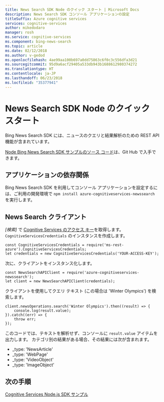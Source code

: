 ```yaml
---
title: News Search SDK Node のクイック スタート | Microsoft Docs
description: News Search SDK コンソール アプリケーションの設定
titleSuffix: Azure cognitive services
services: cognitive-services
author: mikedodaro
manager: rosh
ms.service: cognitive-services
ms.component: bing-news-search
ms.topic: article
ms.date: 02/12/2018
ms.author: v-gedod
ms.openlocfilehash: 4ae99aa100b697a0dd75863c6f0c3c556dfa3d21
ms.sourcegitcommit: 95d9a6acf29405a533db943b1688612980374272
ms.translationtype: HT
ms.contentlocale: ja-JP
ms.lasthandoff: 06/23/2018
ms.locfileid: "35377941"
---
```

# <a name="news-search-sdk-node-quickstart"></a>News Search SDK Node のクイック スタート

Bing News Search SDK には、ニュースのクエリと結果解析のための REST API 機能が含まれています。 

[Node Bing News Search SDK サンプルのソース コード](https://github.com/Azure-Samples/cognitive-services-node-sdk-samples/blob/master/Samples/newsSearch.js)は、Git Hub で入手できます。

## <a name="application-dependencies"></a>アプリケーションの依存関係

Bing News Search SDK を利用してコンソール アプリケーションを設定するには、ご利用の開発環境で `npm install azure-cognitiveservices-newssearch` を実行します。

## <a name="news-search-client"></a>News Search クライアント
*[検索]* で [Cognitive Services のアクセス キー](https://azure.microsoft.com/try/cognitive-services/)を取得します。 `CognitiveServicesCredentials` のインスタンスを作成します。
```
const CognitiveServicesCredentials = require('ms-rest-azure').CognitiveServicesCredentials;
let credentials = new CognitiveServicesCredentials('YOUR-ACCESS-KEY');
```
次に、クライアントをインスタンス化します。
```
const NewsSearchAPIClient = require('azure-cognitiveservices-newssearch');
let client = new NewsSearchAPIClient(credentials);
```
クライアントを使用してクエリ テキスト (この場合は 'Winter Olympics') を検索します。
```
client.newsOperations.search('Winter Olympics').then((result) => {
    console.log(result.value);
}).catch((err) => {
    throw err;
});

```
このコードでは、テキストを解析せず、コンソールに `result.value` アイテムを出力します。 カテゴリ別の結果がある場合、その結果には次が含まれます。
- _type: 'NewsArticle'
- _type: 'WebPage'
- _type: 'VideoObject'
- _type: 'ImageObject'

<!-- Remove until we can replace with santized version
![News results](media/node-sdk-quickstart-results.png)
-->

## <a name="next-steps"></a>次の手順

[Cognitive Services Node.js SDK サンプル](https://github.com/Azure-Samples/cognitive-services-node-sdk-samples)
